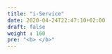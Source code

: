 ```yaml
---
title: "i-Service"
date: 2020-04-24T22:47:10+02:00
draft: false
weight : 160
pre: "<b> </b>"
---
```



